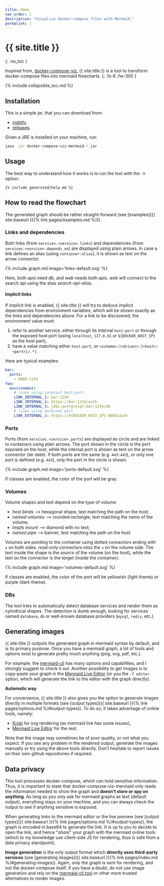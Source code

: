```yaml
---
title: Home
nav_order: 1
description: "Visualize docker-compose files with Mermaid."
permalink: /
---
```


# {{ site.title }}
{: .no_toc }

Inspired from, [docker-compose-viz](https://github.com/pmsipilot/docker-compose-viz),
{{ site.title }} is a tool to transform docker-compose files into mermaid flowcharts.
{: .fs-6 .fw-300 }

{% include collapsible_toc.md %}


## Installation

This is a simple jar, that you can download from:
* [nightly](https://github.com/derlin/docker-compose-viz-mermaid/releases/tag/nightly),
* [releases](https://github.com/derlin/docker-compose-viz-mermaid/releases).

Given a JRE is installed on your machine, run:
```bash
java -jar docker-compose-viz-mermaid-*.jar
```

## Usage

The best way to understand how it works is to run the tool with the `-h` option:
```text
{% include generated/help.md %}
```

## How to read the flowchart

The generated graph should be rather straight-forward (see [examples]({{ site.baseurl }}{% link pages/examples.md %})).

### Links and dependencies

Both links (from `services.<service>.links`) and dependencies (from `services.<service>.depends_on`) are displayed using plain arrows.
In case a link defines an alias (using `container:alias`), it is shown as text on the arrow connector.

{% include graph.md image='links-default.svg' %}

Here, both apis need *db*, and *web* needs both apis. *web* will connect to the search api using the alias *search-api-alias*.

#### Implicit links

If implicit link is enabled, {{ site.title }} will try to deduce implicit dependencies from environment variables, which will be shown
exactly as the links and dependencies above. For a link to be discovered, the environment value must:
1. refer to another service, either through its internal `host:port` or through the exposed host port (using `localhost`, `127.0.01` or
   `${DOCKER_HOST_IP}` as the host part),
2. have a value matching either `host:port`, or `<scheme>:[<driver>:]<host>:<port>[/.*]`.

Here are typical examples:
```yaml
bar:
  ports:
    - 8080:1234
foo:
  environment:
    # links using internal host:port
    LINK_INTERNAL_1: bar:1234
    LINK_INTERNAL_2: https://bar:1234/auth
    LINK_INTERNAL_3: jdbc:postgresql:bar:1234/db
    # links using external port
    LINK_EXTERNAL_1: https://${DOCKER_HOST_IP}:8080/auth
```

### Ports

Ports (from `services.<service>.ports`) are displayed as circle and are linked to containers using plain arrows.
The port shown in the circle is the port exposed on the host, while the internal port is shown as text on the arrow connector (`80:8080`).
If both ports are the same (e.g. `443:443`), or only one port is defined (e.g. `443`), only the port in the circle is shown.

{% include graph.md image='ports-default.svg' %}

If classes are enabled, the color of the port will be gray.

### Volumes

Volume shapes and text depend on the type of volume:
* *host binds* --> hexagonal shape, text matching the path on the host;
* *named volumes* --> rounded rectangle, text matching the name of the volume;
* *tmpfs mount* --> diamond with no text;
* *named pipe* --> banner, text matching the path on the host.

Volumes are pointing to the container using dotted connectors ending with `x` on both sides.
*read-only* connectors miss the `x` on the volume side.
The text inside the shape is the *source* of the volume (on the host), while the text on the connector is the *target* (inside the
container).

{% include graph.md image='volumes-default.svg' %}

If classes are enabled, the color of the port will be yellowish (light theme) or purple (dark theme).

### DBs

The tool tries to automatically detect database services and render them as cylindrical shapes. 
The detection is dumb enough, looking for services named `database`, `db` or well-known database providers (`mysql`, `redis`, etc.).

## Generating images

{{ site.title }} outputs the generated graph in mermaid syntax by default, and is its primary purpose.
Once you have a mermaid graph, a lot of tools and options exist to generate pretty much anything (png, svg, pdf, etc.).

For example, the [mermaid-cli](https://github.com/mermaid-js/mermaid-cli) has many options and capabilities,
and I strongly suggest to check it out.
Another possibility to get images is to copy-paste your graph in the [Mermaid Live Editor](https//mermaid.live)
(or you the `-f editor` option, which will generate the link to the editor with the graph directly).

**Automatic way**

For convenience, {{ site.title }} also gives you the option to generate images directly in multiple formats
(see [output types]({{ site.baseurl }}{% link pages/options.md %}#output-types)). To do so, it takes advantage of online tools, namely:

* [Kroki](https://kroki.io/) for svg rendering (as mermaid live has some issues),
* [Mermaid Live Editor](https://mermaid.live/) for the rest.

Note that the image may sometimes be of poor quality, or not what you expect.
If you see any problem in the rendered output, generate the images manually or try using the above tools directly.
Don't hesitate to report issues on their own github repositories if required.

## Data privacy

This tool processes docker-compose, which can hold sensitive information.
Thus, it is important to state that docker-compose-viz-mermaid only reads the information needed to show the graph and
**doesn't store or spy on anything**.
As long as you only ask for mermaid graphs as text (default output), everything stays on your machine,
and you can always check the output to see if anything sensitive is exposed.

When generating links to the mermaid editor or the live preview
(see [output types]({{ site.baseurl }}{% link pages/options.md %}#output-types)),
the graph is encoded in base64 to generate the link. It is up to you to decide to open the link, and hence "*share*" your graph with
the mermaid online tools (which to my knowledge use client-side JS for rendering, thus is safe from a data privacy standpoint).

**Image generation** is the only output format which **directly uses third-party services**
(see [generating images]({{ site.baseurl }}{% link pages/index.md %}#generating-images)).
Again, only the graph is sent for rendering, and not the docker-compose itself. If you have a doubt, do not use image generation
and rely on the [mermaid-cli tool](https://github.com/mermaid-js/mermaid-cli) or other more trusted alternatives to render images.
